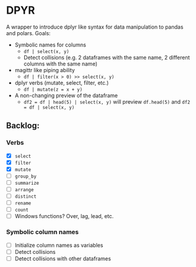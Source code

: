 # DPYR
A wrapper to introduce dplyr like syntax for data manipulation to pandas and polars.
Goals: 
* Symbolic names for columns
    - `df | select(x, y)`
    - Detect collisions (e.g. 2 dataframes with the same name, 2 different columns with the same name)
* magittr like piping ability
    - `df | filter(x > 0) >> select(x, y)`
* dplyr verbs (mutate, select, filter, etc.)
    - `df | mutate(z = x + y)`
* A non-changing preview of the dataframe
    - `df2 = df | head(5) | select(x, y)` will preview `df.head(5)` and `df2 = df | select(x, y)`

## Backlog:
### Verbs
- [x] `select`
- [x] `filter`
- [x] `mutate`
- [ ] `group_by`
- [ ] `summarize`
- [ ] `arrange`
- [ ] `distinct`
- [ ] `rename`
- [ ] `count`
- [ ] Windows functions? Over, lag, lead, etc.
### Symbolic column names
- [ ] Initialize column names as variables
- [ ] Detect collisions
- [ ] Detect collisions with other dataframes